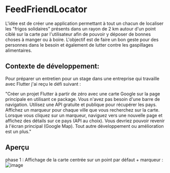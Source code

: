 # FeedFriendLocator

L'idée est de créer une application permettant à tout un chacun de localiser les "frigos solidaires" présents dans un rayon de 2 km
autour d'un point ciblé sur la carte par l'utilisateur afin de pouvoir y déposer de bonnes choses à manger ou à boire.
L'objectif est de faire un bon geste pour des personnes dans le besoin et également de lutter contre les gaspillages alimentaires.

## Contexte de développement:

Pour préparer un entretien pour un stage dans une entreprise qui travaille avec Flutter j'ai reçu le défi suivant :

"Créer un projet Flutter à partir de zéro avec une carte Google sur la page principale en utilisant ce package.
Vous n'avez pas besoin d'une barre de navigation.
Utilisez une API gratuite et publique pour récupérer les pays.
Affichez un marqueur pour chaque ville que vous recherchez sur la carte.
Lorsque vous cliquez sur un marqueur, naviguez vers une nouvelle page et affichez des détails sur ce pays (API au choix).
Vous devriez pouvoir revenir à l'écran principal (Google Map).
Tout autre développement ou amélioration est un plus."

## Aperçu
phase 1 : Affichage de la carte centrée sur un point par défaut + marqueur :
![image](https://github.com/julie1030/FeedFriendLocator/assets/133639183/0a99905a-d13d-494c-8299-00987712a349)
